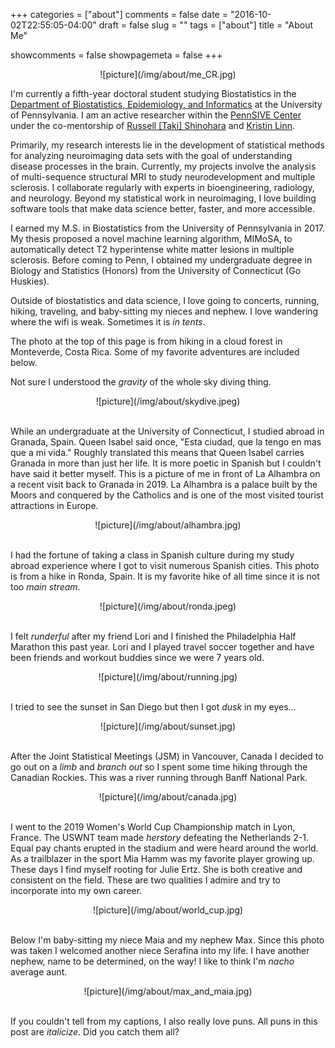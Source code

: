 +++
categories = ["about"]
comments = false
date = "2016-10-02T22:55:05-04:00"
draft = false
slug = ""
tags = ["about"]
title = "About Me"

showcomments = false
showpagemeta = false
+++

<center>![picture](/img/about/me_CR.jpg)</center>

I'm currently a fifth-year doctoral student studying Biostatistics in the [Department of Biostatistics, Epidemiology, and Informatics](http://www.dbei.med.upenn.edu/) at the University of Pennsylvania. I am an active researcher within the [PennSIVE Center](https://www.cceb.med.upenn.edu/pennsive) under the co-mentorship of [Russell [Taki] Shinohara](https://www.med.upenn.edu/apps/faculty/index.php/g275/p8574254) and [Kristin Linn](www.kristinlinn.com). 

Primarily, my research interests lie in the development of statistical methods for analyzing neuroimaging data sets with the goal of understanding disease processes in the brain. Currently, my projects involve the analysis of multi-sequence structural MRI to study neurodevelopment and multiple sclerosis. I collaborate regularly with experts in bioengineering, radiology, and neurology. Beyond my statistical work in neuroimaging, I love building software tools that make data science better, faster, and more accessible.

I earned my M.S. in Biostatistics from the University of Pennsylvania in 2017. My thesis proposed a novel machine learning algorithm, MIMoSA, to automatically detect T2 hyperintense white matter lesions in multiple sclerosis. Before coming to Penn, I obtained my undergraduate degree in Biology and Statistics (Honors) from the University of Connecticut (Go Huskies).

Outside of biostatistics and data science, I love going to concerts, running, hiking, traveling, and baby-sitting my nieces and nephew. I love wandering where the wifi is weak. Sometimes it is _in tents_. 

The photo at the top of this page is from hiking in a cloud forest in Monteverde, Costa Rica. Some of my favorite adventures are included below.

Not sure I understood the _gravity_ of the whole sky diving thing.

<center>![picture](/img/about/skydive.jpeg)</center>

<br>

While an undergraduate at the University of Connecticut, I studied abroad in Granada, Spain. Queen Isabel said once, "Esta ciudad, que la tengo en mas que a mi vida." Roughly translated this means that Queen Isabel carries Granada in more than just her life. It is more poetic in Spanish but I couldn't have said it better myself. This is a picture of me in front of La Alhambra on a recent visit back to Granada in 2019. La Alhambra is a palace built by the Moors and conquered by the Catholics and is one of the most visited tourist attractions in Europe.

<center>![picture](/img/about/alhambra.jpg)</center>

<br>

I had the fortune of taking a class in Spanish culture during my study abroad experience where I got to visit numerous Spanish cities. This photo is from a hike in Ronda, Spain. It is my favorite hike of all time since it is not too _main stream_. 

<center>![picture](/img/about/ronda.jpeg)</center>

<br>

I felt _runderful_ after my friend Lori and I finished the Philadelphia Half Marathon this past year. Lori and I played travel soccer together and have been friends and workout buddies since we were 7 years old.

<center>![picture](/img/about/running.jpg)</center>

<br>

I tried to see the sunset in San Diego but then I got _dusk_ in my eyes...

<center>![picture](/img/about/sunset.jpg)</center>

<br>

After the Joint Statistical Meetings (JSM)  in Vancouver, Canada I decided to go out on a _limb_ and _branch out_ so I spent some time hiking through the Canadian Rockies. This was a river running through Banff National Park.

<center>![picture](/img/about/canada.jpg)</center>

<br>

I went to the 2019 Women's World Cup Championship match in Lyon, France. The USWNT team made _herstory_ defeating the Netherlands 2-1. Equal pay chants erupted in the stadium and were heard around the world. As a trailblazer in the sport Mia Hamm was my favorite player growing up. These days I find myself rooting for Julie Ertz. She is both creative and consistent on the field. These are two qualities I admire and try to incorporate into my own career.

<center>![picture](/img/about/world_cup.jpg)</center>

<br>

Below I'm baby-sitting my niece Maia and my nephew Max. Since this photo was taken I welcomed another niece Serafina into my life. I have another nephew, name to be determined, on the way! I like to think I'm _nacho_ average aunt.

<center>![picture](/img/about/max_and_maia.jpg)</center>

<br>

If you couldn't tell from my captions, I also really love puns. All puns in this post are _italicize_. Did you catch them all?
